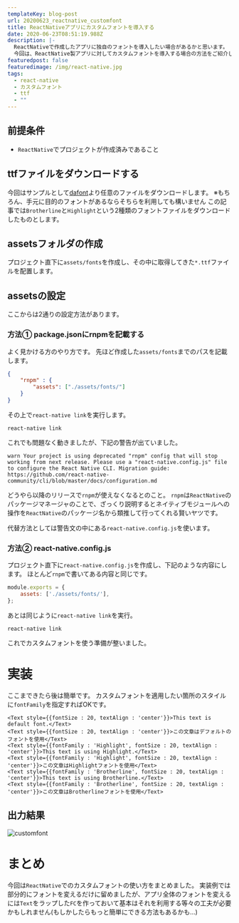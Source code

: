 ```yaml
---
templateKey: blog-post
url: 20200623_reactnative_customfont
title: ReactNativeアプリにカスタムフォントを導入する
date: 2020-06-23T08:51:19.988Z
description: |-
  ReactNativeで作成したアプリに独自のフォントを導入したい場合があるかと思います。
  今回は、ReactNative製アプリに対してカスタムフォントを導入する場合の方法をご紹介します。
featuredpost: false
featuredimage: /img/react-native.jpg
tags:
  - react-native
  - カスタムフォント
  - ttf
  - ""
---
```

## 前提条件

* `ReactNative`でプロジェクトが作成済みであること

## ttfファイルをダウンロードする

今回はサンプルとして[dafont](https://www.dafont.com)より任意のファイルをダウンロードします。
※もちろん、手元に目的のフォントがあるならそちらを利用しても構いません
この記事では`Brotherline`と`Highlight`という2種類のフォントファイルをダウンロードしたものとします。

## assetsフォルダの作成

プロジェクト直下に`assets/fonts`を作成し、その中に取得してきた`*.ttf`ファイルを配置します。

## assetsの設定

ここからは2通りの設定方法があります。

### 方法① package.jsonにrnpmを記載する

よく見かける方のやり方です。 先ほど作成した`assets/fonts`までのパスを記載します。

```json:title=package.json
{
    "rnpm" : {
        "assets": ["./assets/fonts/"]
    }
}
```

その上で`react-native link`を実行します。

```shell
react-native link
```

これでも問題なく動きましたが、下記の警告が出ていました。

```shell
warn Your project is using deprecated "rnpm" config that will stop working from next release. Please use a "react-native.config.js" file to configure the React Native CLI. Migration guide: https://github.com/react-native-community/cli/blob/master/docs/configuration.md
```

どうやら以降のリリースで`rnpm`が使えなくなるとのこと。 
`rnpm`は`ReactNative`のパッケージマネージャのことで、ざっくり説明するとネイティブモジュールへの操作を`ReactNative`のパッケージ名から類推して行ってくれる賢いヤツです。

代替方法としては警告文の中にある`react-native.config.js`を使います。

### 方法② react-native.config.js

プロジェクト直下に`react-native.config.js`を作成し、下記のような内容にします。 ほとんど`rnpm`で書いてある内容と同じです。

```javascript:title=react-native.js
module.exports = {
    assets: ['./assets/fonts/'],
};
```

あとは同じように`react-native link`を実行。

```shell
react-native link
```

これでカスタムフォントを使う準備が整いました。

# 実装

ここまできたら後は簡単です。 カスタムフォントを適用したい箇所のスタイルに`fontFamily`を指定すればOKです。

```typescript:title=HogeComponent.tsx
<Text style={{fontSize : 20, textAlign : 'center'}}>This text is default font.</Text>
<Text style={{fontSize : 20, textAlign : 'center'}}>この文章はデフォルトのフォントを使用</Text>
<Text style={{fontFamily : 'Highlight', fontSize : 20, textAlign : 'center'}}>This text is using Highlight.</Text>
<Text style={{fontFamily : 'Highlight', fontSize : 20, textAlign : 'center'}}>この文章はHighlightフォントを使用</Text>
<Text style={{fontFamily : 'Brotherline', fontSize : 20, textAlign : 'center'}}>This text is using Brotherline.</Text>
<Text style={{fontFamily : 'Brotherline', fontSize : 20, textAlign : 'center'}}>この文章はBrotherlineフォントを使用</Text>
```

## 出力結果

![customfont](/img/68747470733a2f2f71696974612d696d6167652d73746f72652e73332e61702d6e6f727468656173742d312e616d617a6f6e6177732e636f6d2f302f3433353432392f37326462333131332d653766332d653032392d393037622d3237656263333034303530372e706e67.png)

# まとめ

今回は`ReactNative`でのカスタムフォントの使い方をまとめました。
実装例では部分的にフォントを変えるだけに留めましたが、アプリ全体のフォントを変えるには`Text`をラップした`FC`を作っておいて基本はそれを利用する等々の工夫が必要かもしれません(もしかしたらもっと簡単にできる方法もあるかも...)